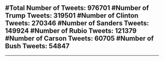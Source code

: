 #Total Number of Tweets: 976701 
#Number of Trump Tweets: 319501
#Number of Clinton Tweets: 270346
#Number of Sanders Tweets: 149924
#Number of Rubio Tweets: 121379
#Number of Carson Tweets: 60705
#Number of Bush Tweets: 54847
---
---
